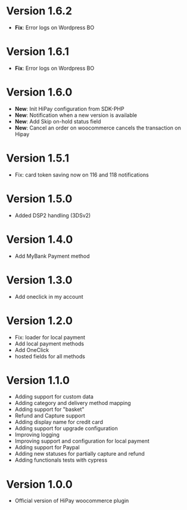 # Version 1.6.2
- **Fix**: Error logs on Wordpress BO

# Version 1.6.1
- **Fix**: Error logs on Wordpress BO

# Version 1.6.0
- **New**: Init HiPay configuration from SDK-PHP
- **New**: Notification when a new version is available
- **New**: Add Skip on-hold status field
- **New**: Cancel an order on woocommerce cancels the transaction on Hipay 

# Version 1.5.1

- Fix: card token saving now on 116 and 118 notifications 

# Version 1.5.0

- Added DSP2 handling (3DSv2)

# Version 1.4.0

- Add MyBank Payment method

# Version 1.3.0

- Add oneclick in my account

# Version 1.2.0

- Fix: loader for local payment
- Add local payment methods
- Add OneClick
- hosted fields for all methods

# Version 1.1.0

- Adding support for custom data
- Adding category and delivery method mapping
- Adding support for "basket"
- Refund and Capture support
- Adding display name for credit card
- Adding support for upgrade configuration
- Improving logging
- Improving support and configuration for local payment
- Adding support for Paypal
- Adding new statuses for partially capture and refund
- Adding functionals tests with cypress

# Version 1.0.0

- Official version of HiPay woocommerce plugin
